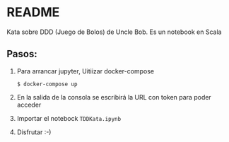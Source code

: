 README
======


Kata sobre DDD (Juego de Bolos) de Uncle Bob. Es un notebook en Scala


## Pasos:

1. Para arrancar jupyter, Uitiizar docker-compose

     ```console
     $ docker-compose up
     ```
	
2. En la salida de la consola se escribirá la URL con token para poder acceder

3. Importar el notebock `TDDKata.ipynb` 

4. Disfrutar :-)
